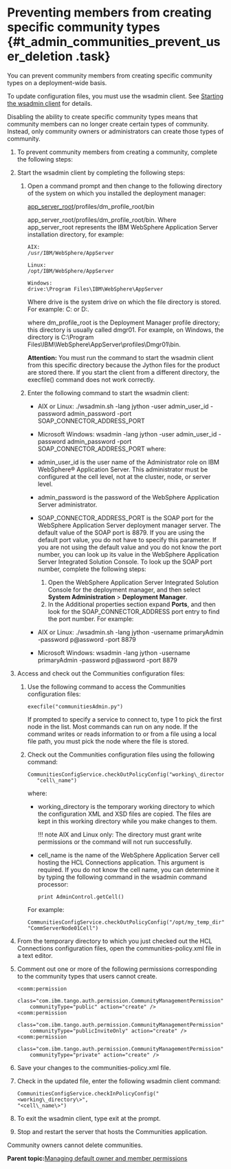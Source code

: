 # Preventing members from creating specific community types {#t_admin_communities_prevent_user_deletion .task}

You can prevent community members from creating specific community types on a deployment-wide basis.

To update configuration files, you must use the wsadmin client. See [Starting the wsadmin client](t_admin_wsadmin_starting.md) for details.

Disabling the ability to create specific community types means that community members can no longer create certain types of community. Instead, only community owners or administrators can create those types of community.

1.  To prevent community members from creating a community, complete the following steps:
2.  Start the wsadmin client by completing the following steps:

    1.  Open a command prompt and then change to the following directory of the system on which you installed the deployment manager:

        [app\_server\_root](../plan/i_ovr_r_directory_conventions.md)/profiles/dm\_profile\_root/bin

        app\_server\_root/profiles/dm\_profile\_root/bin. Where app\_server\_root represents the IBM WebSphere Application Server installation directory, for example:

        ```
        AIX:
        /usr/IBM/WebSphere/AppServer
        
        ```

        ```
        Linux:
        /opt/IBM/WebSphere/AppServer
        
        ```

        ```
        Windows:
        drive:\Program Files\IBM\WebSphere\AppServer
        
        ```

        Where drive is the system drive on which the file directory is stored. For example: C: or D:.

        where dm\_profile\_root is the Deployment Manager profile directory; this directory is usually called dmgr01. For example, on Windows, the directory is C:\\Program Files\\IBM\\WebSphere\\AppServer\\profiles\\Dmgr01\\bin.

        **Attention:** You must run the command to start the wsadmin client from this specific directory because the Jython files for the product are stored there. If you start the client from a different directory, the execfile\(\) command does not work correctly.

    2.  Enter the following command to start the wsadmin client:

        -   AIX or Linux: ./wsadmin.sh -lang jython -user admin\_user\_id -password admin\_password -port SOAP\_CONNECTOR\_ADDRESS\_PORT
        -   Microsoft Windows: wsadmin -lang jython -user admin\_user\_id -password admin\_password -port SOAP\_CONNECTOR\_ADDRESS\_PORT
        where:

        -   admin\_user\_id is the user name of the Administrator role on IBM WebSphere® Application Server. This administrator must be configured at the cell level, not at the cluster, node, or server level.
        -   admin\_password is the password of the WebSphere Application Server administrator.
        -   SOAP\_CONNECTOR\_ADDRESS\_PORT is the SOAP port for the WebSphere Application Server deployment manager server. The default value of the SOAP port is 8879. If you are using the default port value, you do not have to specify this parameter. If you are not using the default value and you do not know the port number, you can look up its value in the WebSphere Application Server Integrated Solution Console. To look up the SOAP port number, complete the following steps:
            1.  Open the WebSphere Application Server Integrated Solution Console for the deployment manager, and then select **System Administration** \> **Deployment Manager**.
            2.  In the Additional properties section expand **Ports**, and then look for the SOAP\_CONNECTOR\_ADDRESS port entry to find the port number.
        For example:

        -   AIX or Linux: ./wsadmin.sh -lang jython -username primaryAdmin -password p@assword -port 8879
        -   Microsoft Windows: wsadmin -lang jython -username primaryAdmin -password p@assword -port 8879
3.  Access and check out the Communities configuration files:

    1.  Use the following command to access the Communities configuration files:

        ```
        execfile("communitiesAdmin.py")
        ```

        If prompted to specify a service to connect to, type 1 to pick the first node in the list. Most commands can run on any node. If the command writes or reads information to or from a file using a local file path, you must pick the node where the file is stored.

    2.  Check out the Communities configuration files using the following command:

        ```
        CommunitiesConfigService.checkOutPolicyConfig("working\_directory",
           "cell\_name")
        ```

        where:

        -   working\_directory is the temporary working directory to which the configuration XML and XSD files are copied. The files are kept in this working directory while you make changes to them.

            !!! note
    AIX and Linux only: The directory must grant write permissions or the command will not run successfully.

        -   cell\_name is the name of the WebSphere Application Server cell hosting the HCL Connections application. This argument is required. If you do not know the cell name, you can determine it by typing the following command in the wsadmin command processor:

            ```
            print AdminControl.getCell()
            ```

        For example:

        ```
        CommunitiesConfigService.checkOutPolicyConfig("/opt/my_temp_dir",
        "CommServerNode01Cell")
        ```

4.  From the temporary directory to which you just checked out the HCL Connections configuration files, open the communities-policy.xml file in a text editor.

5.  Comment out one or more of the following permissions corresponding to the community types that users cannot create.

    ```
    <comm:permission 
        class="com.ibm.tango.auth.permission.CommunityManagementPermission"
        communityType="public" action="create" />
    <comm:permission 
        class="com.ibm.tango.auth.permission.CommunityManagementPermission"
        communityType="publicInviteOnly" action="create" />
    <comm:permission 
        class="com.ibm.tango.auth.permission.CommunityManagementPermission"
        communityType="private" action="create" />
    ```

6.  Save your changes to the communities-policy.xml file.

7.  Check in the updated file, enter the following wsadmin client command:

    ```
    CommunitiesConfigService.checkInPolicyConfig("<working\_directory\>",
    "<cell\_name\>")
    ```

8.  To exit the wsadmin client, type exit at the prompt.

9.  Stop and restart the server that hosts the Communities application.


Community owners cannot delete communities.

**Parent topic:**[Managing default owner and member permissions](../admin/c_admin_communities_managing_default_permissions.md)

